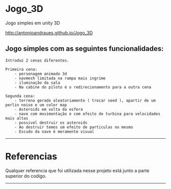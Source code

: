# Jogo_3D
Jogo simples em unity 3D

http://antonioandraues.github.io/Jogo_3D 

## Jogo simples com as seguintes funcionalidades:
```
Introduz 2 cenas diferentes.

Primeira cena: 
    - personagem animado 3d  
    - navmesh limitada na rampa mais ingrime
    - iluminação da sala
    - Na cabine do piloto é o redirecionamento para a outra cena 

Segunda cena:
    - terreno gerado aleatoriamente ( trocar seed ), apartir de um perlin noise e um color map
    - Asteroids em volta da esfera
    - nave com movimentação e com efeito de turbina para velocidades mais altas
    - possivel destruir os asteroids
    - Ao destruir temos um efeito de particulas no mesmo
    - Escudo da nave é meramente visual
```
___ 
# Referencias
Qualquer referencia que foi utilizada nesse projeto está junto a parte superior do codigo.
___ 
